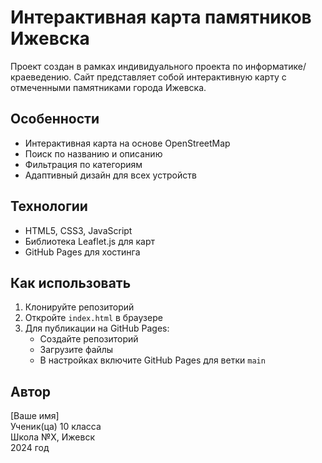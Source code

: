 # Интерактивная карта памятников Ижевска

Проект создан в рамках индивидуального проекта по информатике/краеведению. Сайт представляет собой интерактивную карту с отмеченными памятниками города Ижевска.

## Особенности
- Интерактивная карта на основе OpenStreetMap
- Поиск по названию и описанию
- Фильтрация по категориям
- Адаптивный дизайн для всех устройств

## Технологии
- HTML5, CSS3, JavaScript
- Библиотека Leaflet.js для карт
- GitHub Pages для хостинга

## Как использовать
1. Клонируйте репозиторий
2. Откройте `index.html` в браузере
3. Для публикации на GitHub Pages:
   - Создайте репозиторий
   - Загрузите файлы
   - В настройках включите GitHub Pages для ветки `main`

## Автор
[Ваше имя]  
Ученик(ца) 10 класса  
Школа №X, Ижевск  
2024 год